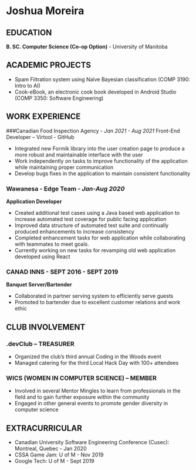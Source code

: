 # Joshua Moreira


## EDUCATION
 
**B. SC. Computer Science (Co-op Option)** - University of Manitoba

## ACADEMIC PROJECTS
 
* Spam Filtration system using Naïve Bayesian classification
(COMP 3190: Intro to AI)
* Cook-eBook, an electronic cook book developed in Android Studio
(COMP 3350: Software Engineering)

## WORK EXPERIENCE

###Canadian Food Inspection Agency - *Jan 2021 - Aug 2021*
Front-End Developer – Virtool - GitHub
* Integrated new Formik library into the user creation page to produce a more robust and maintainable interface with the user
* Work independently on tasks to improve functionality of the application while maintaining proper communication 
* Develop bugs fixes in the application to maintain consistent functionality

### Wawanesa - Edge Team - *Jan-Aug 2020*
**Application Developer**
* Created additional test cases using a Java based web application to increase automated test coverage for public facing application
* Improved data structure of automated test suite and continually produced enhancements to increase consistency
* Completed enhancement tasks for web application while collaborating with teammates to meet goals.
* Currently working on new tasks for revamping old web application developed using React 
### CANAD INNS - SEPT 2016 - SEPT 2019
**Banquet Server/Bartender**
* Collaborated in partner serving system to efficiently serve guests
* Promoted to bartender due to excellent customer relations and work ethic



## CLUB INVOLVEMENT
### .devClub – TREASURER
* Organized the club’s third annual Coding in the Woods event
* Managed catering for the third Local Hack Day with 100+ attendees
### WICS (WOMEN IN COMPUTER SCIENCE) – MEMBER
* Involved in several Mentor Mingles to learn from professionals in the field and to gain further exposure within the community
* Engaged in other general events to promote gender diversity in computer science



## EXTRACURRICULAR
* Canadian University Software Engineering Conference (Cusec): Montreal, Quebec - Jan 2020
* CSSA Game Jam: U of M - Nov 2019
* Google Tech:  U of M - Sept 2019
